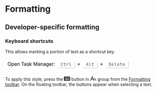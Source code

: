 # Formatting
## Developer-specific formatting

### Keyboard shortcuts

This allows marking a portion of text as a shortcut key.

![](Formatting_image.png)

To apply this style, press the ![](2_Formatting_image.png) button in ![](1_Formatting_image.png) group from the [Formatting toolbar](Formatting%20toolbar.md). On the floating toolbar, the buttons appear when selecting a text.
